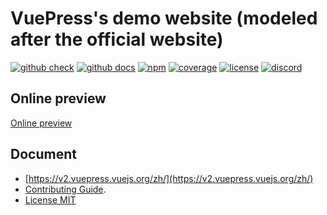 # VuePress's demo website (modeled after the official website)

[![github check](https://github.com/vuepress/vuepress-next/workflows/check/badge.svg)](https://github.com/vuepress/vuepress-next/actions?query=workflow%3Acheck)
[![github docs](https://github.com/vuepress/vuepress-next/workflows/docs/badge.svg)](https://github.com/vuepress/vuepress-next/actions?query=workflow%3Adocs)
[![npm](https://badgen.net/npm/v/vuepress/next)](https://www.npmjs.com/package/vuepress)
[![coverage](https://coveralls.io/repos/github/vuepress/vuepress-next/badge.svg?branch=main)](https://coveralls.io/github/vuepress/vuepress-next?branch=main)
[![license](https://badgen.net/github/license/vuepress/vuepress-next)](https://github.com/vuepress/vuepress-next/blob/main/LICENSE)
[![discord](https://badgen.net/discord/online-members/ptFjefy6H5?icon=discord&label=discord)](https://discord.gg/ptFjefy6H5)

## Online preview

[Online preview](https://ahong18s.github.io/demo.vuepress2/)

## Document

- [https://v2.vuepress.vuejs.org/zh/](https://v2.vuepress.vuejs.org/zh/)
- [Contributing Guide](https://github.com/vuepress/vuepress-next/blob/main/docs/contributing.md).
- [License MIT](https://github.com/vuepress/vuepress-next/blob/main/LICENSE)
